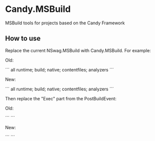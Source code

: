 # Candy.MSBuild

MSBuild tools for projects based on the Candy Framework

## How to use 

Replace the current NSwag.MSBuild with Candy.MSBuild. For example:

Old:

´´´
  <ItemGroup>
    <PackageReference Include="NSwag.MSBuild" Version="13.18.0">
      <PrivateAssets>all</PrivateAssets>
      <IncludeAssets>runtime; build; native; contentfiles; analyzers</IncludeAssets>
    </PackageReference>
  </ItemGroup>
´´´

New:

´´´
  <ItemGroup>
    <PackageReference Include="Candy.MSBuild" Version="1.0.0">
      <PrivateAssets>all</PrivateAssets>
      <IncludeAssets>runtime; build; native; contentfiles; analyzers</IncludeAssets>
    </PackageReference>
  </ItemGroup>
´´´

Then replace the "Exec" part from the PostBuildEvent:

Old:

´´´
  <Target Name="NSwag" AfterTargets="PostBuildEvent" Condition="'$(Configuration)' == 'Debug' AND '$(TargetFramework)' == 'net6.0' ">
    <Copy SourceFiles="@(Reference)" DestinationFolder="$(OutDir)References" />
    <Exec Command="$(NSwagExe_Net70) run nswag.json /variables:Configuration=$(Configuration)" />
    <RemoveDir Directories="$(OutDir)References" />
  </Target>
´´´  

New:

´´´
  <Target Name="NSwag" AfterTargets="PostBuildEvent" Condition="'$(Configuration)' == 'Debug' AND '$(TargetFramework)' == 'net6.0' ">
    <Copy SourceFiles="@(Reference)" DestinationFolder="$(OutDir)References" />
    <Exec Command="$(Candy) run nswag.json" />
    <RemoveDir Directories="$(OutDir)References" />
  </Target>
´´´  
